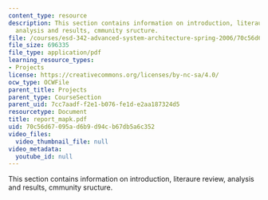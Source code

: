 ```yaml
---
content_type: resource
description: This section contains information on introduction, literaure review,
  analysis and results, cmmunity sructure.
file: /courses/esd-342-advanced-system-architecture-spring-2006/70c56d67095ad6b9d94cb67db5a6c352_report_mapk.pdf
file_size: 696335
file_type: application/pdf
learning_resource_types:
- Projects
license: https://creativecommons.org/licenses/by-nc-sa/4.0/
ocw_type: OCWFile
parent_title: Projects
parent_type: CourseSection
parent_uid: 7cc7aadf-f2e1-b076-fe1d-e2aa187324d5
resourcetype: Document
title: report_mapk.pdf
uid: 70c56d67-095a-d6b9-d94c-b67db5a6c352
video_files:
  video_thumbnail_file: null
video_metadata:
  youtube_id: null
---
```

This section contains information on introduction, literaure review, analysis and results, cmmunity sructure.
